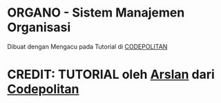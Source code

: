 # ORGANO - Sistem Manajemen Organisasi

Dibuat dengan Mengacu pada Tutorial di [CODEPOLITAN](https://www.codepolitan.com/memulai-pembuatan-aplikasi-web-dengan-express-js-1-instalasi-dan-pengenalan)

# CREDIT: TUTORIAL oleh [Arslan](https://www.codepolitan.com/coder/arslan) dari [Codepolitan](https://www.codepolitan.com/)
